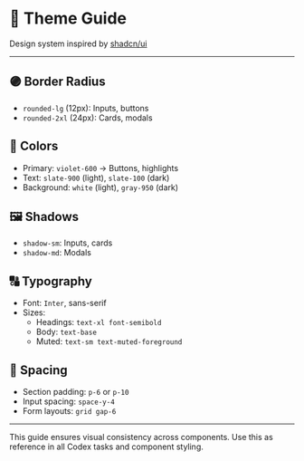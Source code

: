 # 🎨 Theme Guide

Design system inspired by [shadcn/ui](https://ui.shadcn.com)

---

## 🟣 Border Radius
- `rounded-lg` (12px): Inputs, buttons
- `rounded-2xl` (24px): Cards, modals

## 🎨 Colors
- Primary: `violet-600` → Buttons, highlights
- Text: `slate-900` (light), `slate-100` (dark)
- Background: `white` (light), `gray-950` (dark)

## 🖼️ Shadows
- `shadow-sm`: Inputs, cards
- `shadow-md`: Modals

## 🔠 Typography
- Font: `Inter`, sans-serif
- Sizes:
  - Headings: `text-xl font-semibold`
  - Body: `text-base`
  - Muted: `text-sm text-muted-foreground`

## 📐 Spacing
- Section padding: `p-6` or `p-10`
- Input spacing: `space-y-4`
- Form layouts: `grid gap-6`

---

This guide ensures visual consistency across components.
Use this as reference in all Codex tasks and component styling.
